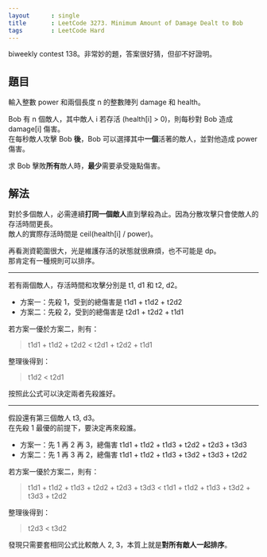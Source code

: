 ```yaml
---
layout      : single
title       : LeetCode 3273. Minimum Amount of Damage Dealt to Bob
tags        : LeetCode Hard
---
```

biweekly contest 138。非常妙的題，答案很好猜，但卻不好證明。  

## 題目

輸入整數 power 和兩個長度 n 的整數陣列 damage 和 health。  

Bob 有 n 個敵人，其中敵人 i 若存活 (health[i] > 0)，則每秒對 Bob 造成 damage[i] 傷害。  
在每秒敵人攻擊 Bob **後**，Bob 可以選擇其中**一個**活著的敵人，並對他造成 power 傷害。  

求 Bob 擊敗**所有**敵人時，**最少**需要承受幾點傷害。  

## 解法

對於多個敵人，必需連續**打同一個敵人**直到擊殺為止。因為分散攻擊只會使敵人的存活時間更長。  
敵人的實際存活時間是 ceil(health[i] / power)。  

再看測資範圍很大，光是維護存活的狀態就很麻煩，也不可能是 dp。  
那肯定有一種規則可以排序。  

---

若有兩個敵人，存活時間和攻擊分別是 t1, d1 和 t2, d2。  

- 方案一：先殺 1，受到的總傷害是 t1d1 + t1d2 + t2d2  
- 方案二：先殺 2，受到的總傷害是 t2d1 + t2d2 + t1d1  

若方案一優於方案二，則有：  
> t1d1 + t1d2 + t2d2 < t2d1 + t2d2 + t1d1  

整理後得到：  
> t1d2 < t2d1  

按照此公式可以決定兩者先殺誰好。  

---

假設還有第三個敵人 t3, d3。  
在先殺 1 最優的前提下，要決定再來殺誰。  

- 方案一：先 1 再 2 再 3，總傷害 t1d1 + t1d2 + t1d3 + t2d2 + t2d3 + t3d3  
- 方案二：先 1 再 3 再 2，總傷害 t1d1 + t1d2 + t1d3 + t3d2 + t3d3 + t2d2  

若方案一優於方案二，則有：  
> t1d1 + t1d2 + t1d3 + t2d2 + t2d3 + t3d3 < t1d1 + t1d2 + t1d3 + t3d2 + t3d3 + t2d2  

整理後得到：  
> t2d3 < t3d2  

發現只需要套相同公式比較敵人 2, 3，本質上就是**對所有敵人一起排序**。  
